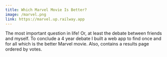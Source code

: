 ```yaml
---
title: Which Marvel Movie Is Better?
image: /marvel.png
link: https://marvel.up.railway.app
---
```


The most important question in life! Or, at least the debate between friends and myself. To conclude a 4 year debate I built a web app to find once and for all which is the better Marvel movie. Also, contains a results page ordered by votes.
